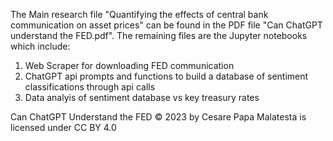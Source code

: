 The Main research file "Quantifying the effects of central bank communication on asset prices" can be found in the PDF file "Can ChatGPT understand the FED.pdf". The remaining files are the Jupyter notebooks which include:
1) Web Scraper for downloading FED communication
2) ChatGPT api prompts and functions to build a database of sentiment classifications through api calls
3) Data analyis of sentiment database vs key treasury rates


Can ChatGPT Understand the FED © 2023 by Cesare Papa Malatesta is licensed under CC BY 4.0 

